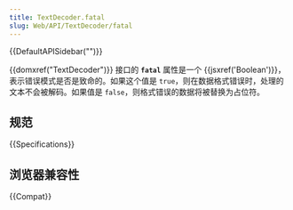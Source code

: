 ```yaml
---
title: TextDecoder.fatal
slug: Web/API/TextDecoder/fatal
---
```

{{DefaultAPISidebar("")}}

{{domxref("TextDecoder")}} 接口的 **`fatal`** 属性是一个 {{jsxref('Boolean')}}，表示错误模式是否是致命的。如果这个值是 `true`，则在数据格式错误时，处理的文本不会被解码。如果值是 `false`，则格式错误的数据将被替换为占位符。

## 规范

{{Specifications}}

## 浏览器兼容性

{{Compat}}
